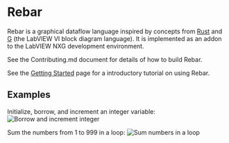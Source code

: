 # Rebar

Rebar is a graphical dataflow language inspired by concepts from [Rust](https://www.rust-lang.org/) and [G](https://en.wikipedia.org/en/LabVIEW) (the LabVIEW VI block diagram language).
It is implemented as an addon to the LabVIEW NXG development environment.

See the Contributing.md document for details of how to build Rebar.

See the [Getting Started](https://github.com/rebarlang/rebar/wiki/Getting-Started) page for a introductory tutorial on using Rebar.

## Examples

Initialize, borrow, and increment an integer variable:
![Borrow and increment integer](https://github.com/rebarlang/rebar/blob/master/img/borrow-and-increment-int.PNG)

Sum the numbers from 1 to 999 in a loop:
![Sum numbers in a loop](https://github.com/rebarlang/rebar/blob/master/img/sum-numbers-in-loop.png)
